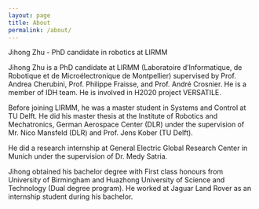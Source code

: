 ```yaml
---
layout: page
title: About
permalink: /about/
---
```


Jihong Zhu - PhD candidate in robotics at LIRMM

Jihong Zhu is a PhD candidate at LIRMM (Laboratoire d’Informatique, de Robotique et de Microélectronique de Montpellier) supervised by Prof. Andrea Cherubini, Prof. Philippe Fraisse, and Prof. André Crosnier. He is a member of IDH team. He is involved in H2020 project VERSATILE.

Before joining LIRMM, he was a master student in Systems and Control at TU Delft. He did his master thesis at the Institute of Robotics and Mechatronics, German Aerospace Center (DLR) under the supervision of Mr. Nico Mansfeld (DLR) and Prof. Jens Kober (TU Delft).

He did a research internship at General Electric Global Research Center in Munich under the supervision of Dr. Medy Satria.

Jihong obtained his bachelor degree with First class honours from University of Birmingham and Huazhong University of Science and Technology (Dual degree program). He worked at Jaguar Land Rover as an internship student during his bachelor.
